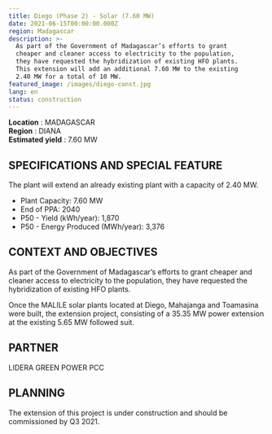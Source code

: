 ```yaml
---
title: Diego (Phase 2) - Solar (7.60 MW)
date: 2021-06-15T00:00:00.000Z
region: Madagascar
description: >-
  As part of the Government of Madagascar’s efforts to grant
  cheaper and cleaner access to electricity to the population,
  they have requested the hybridization of existing HFO plants.
  This extension will add an additional 7.60 MW to the existing 
  2.40 MW for a total of 10 MW.
featured_image: /images/diego-const.jpg
lang: en
status: construction
---
```

**Location** : MADAGASCAR<br>
**Region** : DIANA<br>
**Estimated yield** : 7.60 MW<br>

## SPECIFICATIONS AND SPECIAL FEATURE

The plant will extend an already existing plant with a capacity of 2.40 MW.

* Plant Capacity: 7.60 MW
* End of PPA: 2040
* P50 - Yield (kWh/year): 1,870
* P50 - Energy Produced (MWh/year): 3,376

## CONTEXT AND OBJECTIVES

As part of the Government of Madagascar’s efforts to grant cheaper and cleaner access to electricity to the population, they have requested the hybridization of existing HFO plants.

Once the MALILE solar plants located at Diego, Mahajanga and Toamasina were built, the extension project, consisting of a 35.35 MW power extension at the existing 5.65 MW followed suit.

## PARTNER

LIDERA GREEN POWER PCC

## PLANNING

The extension of this project is under construction and should be commissioned by Q3 2021. 

